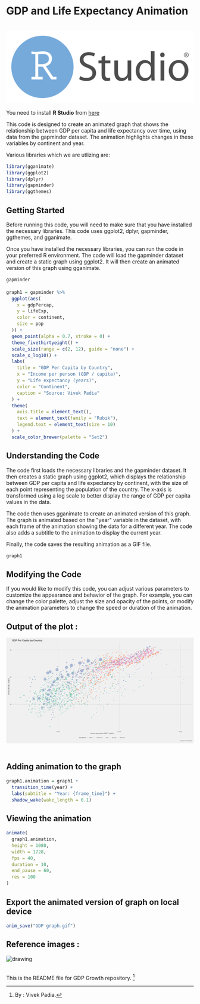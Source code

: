 # GDP and Life Expectancy Animation

<a href="https://posit.co/download/rstudio-desktop" align="center"><br><img src="Images/R Studio.svg" alt="drawing"/></a>

You need to install **R Studio** from [here](https://posit.co/download/rstudio-desktop/)

This code is designed to create an animated graph that shows the relationship between GDP per capita and life expectancy over time, using data from the gapminder dataset. The animation highlights changes in these variables by continent and year.

Various libraries which we are utlizing are:

```R
library(gganimate)
library(ggplot2)
library(dplyr)
library(gapminder)
library(ggthemes)
```

## Getting Started
Before running this code, you will need to make sure that you have installed the necessary libraries. This code uses ggplot2, dplyr, gapminder, ggthemes, and gganimate.

Once you have installed the necessary libraries, you can run the code in your preferred R environment. The code will load the gapminder dataset and create a static graph using ggplot2. It will then create an animated version of this graph using gganimate.

```R
gapminder

graph1 = gapminder %>%
  ggplot(aes(
    x = gdpPercap,
    y = lifeExp,
    color = continent,
    size = pop
  )) +
  geom_point(alpha = 0.7, stroke = 0) +
  theme_fivethirtyeight() +
  scale_size(range = c(2, 12), guide = "none") +
  scale_x_log10() +
  labs(
    title = "GDP Per Capita by Country",
    x = "Income per person (GDP / capita)",
    y = "Life expectancy (years)",
    color = "Continent",
    caption = "Source: Vivek Padia"
  ) +
  theme(
    axis.title = element_text(),
    text = element_text(family = "Rubik"),
    legend.text = element_text(size = 10)
  ) +
  scale_color_brewer(palette = "Set2")
```
## Understanding the Code
The code first loads the necessary libraries and the gapminder dataset. It then creates a static graph using ggplot2, which displays the relationship between GDP per capita and life expectancy by continent, with the size of each point representing the population of the country. The x-axis is transformed using a log scale to better display the range of GDP per capita values in the data.

The code then uses gganimate to create an animated version of this graph. The graph is animated based on the "year" variable in the dataset, with each frame of the animation showing the data for a different year. The code also adds a subtitle to the animation to display the current year.

Finally, the code saves the resulting animation as a GIF file.

```R
graph1
```

## Modifying the Code
If you would like to modify this code, you can adjust various parameters to customize the appearance and behavior of the graph. For example, you can change the color palette, adjust the size and opacity of the points, or modify the animation parameters to change the speed or duration of the animation.

## Output of the plot : <br>

<img src="Images/plot.svg" alt="drawing"/><br><br>

## Adding animation to the graph
```R
graph1.animation = graph1 +
  transition_time(year) +
  labs(subtitle = "Year: {frame_time}") +
  shadow_wake(wake_length = 0.1)
```
## Viewing the animation
```R
animate(
  graph1.animation,
  height = 1080,
  width = 1728,
  fps = 40,
  duration = 10,
  end_pause = 60,
  res = 100
)
```

## Export the animated version of graph on local device
```R
anim_save("GDP graph.gif")
```
## Reference images : <br>

<img src="Images/GDP.gif" alt="drawing"/><br><br>

This is the README file for GDP Growth repository. [^1]

[^1]: By : Vivek Padia.

